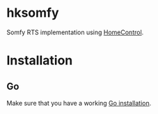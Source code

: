 # hksomfy

Somfy RTS implementation using [HomeControl](https://github.com/brutella/hc).

# Installation

## Go

Make sure that you have a working [Go installation](http://golang.org/doc/install).

